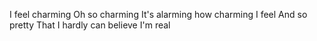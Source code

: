I feel charming
Oh so charming
It's alarming how charming I feel
And so pretty
That I hardly can believe I'm real